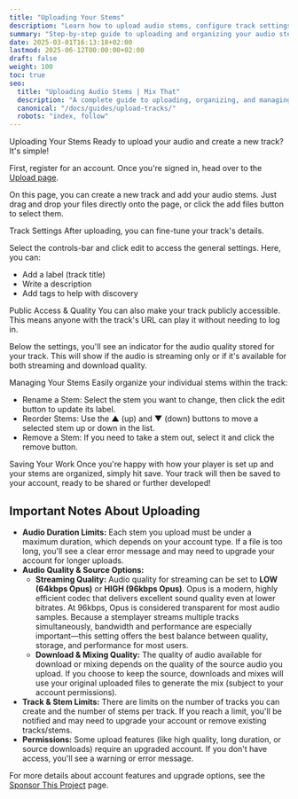 ```yaml
---
title: "Uploading Your Stems"
description: "Learn how to upload audio stems, configure track settings, and manage your tracks in Mix That."
summary: "Step-by-step guide to uploading and organizing your audio stems in Mix That."
date: 2025-03-01T16:13:18+02:00
lastmod: 2025-06-12T00:00:00+02:00
draft: false
weight: 100
toc: true
seo:
  title: "Uploading Audio Stems | Mix That"
  description: "A complete guide to uploading, organizing, and managing your audio stems and tracks in Mix That."
  canonical: "/docs/guides/upload-tracks/"
  robots: "index, follow"
---
```


Uploading Your Stems
Ready to upload your audio and create a new track? It's simple!

First, register for an account. Once you're signed in, head over to the [Upload page](https://app.mixthat.co/upload).

On this page, you can create a new track and add your audio stems. Just drag and drop your files directly onto the page, or click the add files button to select them.

Track Settings
After uploading, you can fine-tune your track's details.

Select the controls-bar and click edit to access the general settings. Here, you can:

- Add a label (track title)
- Write a description
- Add tags to help with discovery

Public Access & Quality
You can also make your track publicly accessible. This means anyone with the track's URL can play it without needing to log in.

Below the settings, you'll see an indicator for the audio quality stored for your track. This will show if the audio is streaming only or if it's available for both streaming and download quality.

Managing Your Stems
Easily organize your individual stems within the track:

- Rename a Stem: Select the stem you want to change, then click the edit button to update its label.
- Reorder Stems: Use the ▲ (up) and ▼ (down) buttons to move a selected stem up or down in the list.
- Remove a Stem: If you need to take a stem out, select it and click the remove button.

Saving Your Work
Once you're happy with how your player is set up and your stems are organized, simply hit save. Your track will then be saved to your account, ready to be shared or further developed!

## Important Notes About Uploading

- **Audio Duration Limits:** Each stem you upload must be under a maximum duration, which depends on your account type. If a file is too long, you'll see a clear error message and may need to upgrade your account for longer uploads.
- **Audio Quality & Source Options:**
  - **Streaming Quality:** Audio quality for streaming can be set to **LOW (64kbps Opus)** or **HIGH (96kbps Opus)**. Opus is a modern, highly efficient codec that delivers excellent sound quality even at lower bitrates. At 96kbps, Opus is considered transparent for most audio samples. Because a stemplayer streams multiple tracks simultaneously, bandwidth and performance are especially important—this setting offers the best balance between quality, storage, and performance for most users.
  - **Download & Mixing Quality:** The quality of audio available for download or mixing depends on the quality of the source audio you upload. If you choose to keep the source, downloads and mixes will use your original uploaded files to generate the mix (subject to your account permissions).
- **Track & Stem Limits:** There are limits on the number of tracks you can create and the number of stems per track. If you reach a limit, you'll be notified and may need to upgrade your account or remove existing tracks/stems.
- **Permissions:** Some upload features (like high quality, long duration, or source downloads) require an upgraded account. If you don't have access, you'll see a warning or error message.

For more details about account features and upgrade options, see the [Sponsor This Project](/docs/general/sponsor-this-project/) page.
